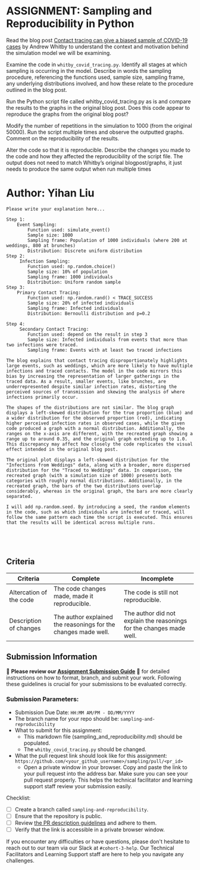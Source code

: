 # ASSIGNMENT: Sampling and Reproducibility in Python

Read the blog post [Contact tracing can give a biased sample of COVID-19 cases](https://andrewwhitby.com/2020/11/24/contact-tracing-biased/) by Andrew Whitby to understand the context and motivation behind the simulation model we will be examining.

Examine the code in `whitby_covid_tracing.py`. Identify all stages at which sampling is occurring in the model. Describe in words the sampling procedure, referencing the functions used, sample size, sampling frame, any underlying distributions involved, and how these relate to the procedure outlined in the blog post.

Run the Python script file called whitby_covid_tracing.py as is and compare the results to the graphs in the original blog post. Does this code appear to reproduce the graphs from the original blog post?

Modify the number of repetitions in the simulation to 1000 (from the original 50000). Run the script multiple times and observe the outputted graphs. Comment on the reproducibility of the results.

Alter the code so that it is reproducible. Describe the changes you made to the code and how they affected the reproducibility of the script file. The output does not need to match Whitby’s original blogpost/graphs, it just needs to produce the same output when run multiple times

# Author: Yihan Liu

```
Please write your explanation here...

Step 1: 
    Event Sampling:
        Function used: simulate_event()
        Sample size: 1000
        Sampling frame: Population of 1000 individuals (where 200 at weddings, 800 at brunches)
        Distribution: Discrete uniform distribution
Step 2:
     Infection Sampling:
        Function used: np.random.choice()
        Sample size: 10% of population
        Sampling frame: 1000 individuals
        Distribution: Uniform random sample
Step 3: 
    Primary Contact Tracing:
        Function used: np.random.rand() < TRACE_SUCCESS
        Sample size: 20% of infected individuals
        Sampling frame: Infected individuals
        Distribution: Bernoulli distribution and p=0.2

Step 4:
     Secondary Contact Tracing:
        Function used: depend on the result in step 3
        Sample size: Infected individuals from events that more than two infections were traced.
        Sampling frame: Events with at least two traced infections

The blog explains that contact tracing disproportionately highlights large events, such as weddings, which are more likely to have multiple infections and traced contacts. The model in the code mirrors this bias by increasing the representation of larger gatherings in the traced data. As a result, smaller events, like brunches, are underrepresented despite similar infection rates, distorting the perceived sources of transmission and skewing the analysis of where infections primarily occur.

The shapes of the distributions are not similar. The blog graph displays a left-skewed distribution for the true proportion (blue) and a wider distribution for the observed proportion (red), indicating higher perceived infection rates in observed cases, while the given code produced a graph with a normal distribution. Additionally, the ranges on the x-axis are different, with the recreated graph showing a range up to around 0.35, and the original graph extending up to 1.0. This discrepancy may affect how closely the code replicates the visual effect intended in the original blog post.

The original plot displays a left-skewed distribution for the "Infections from Weddings" data, along with a broader, more dispersed distribution for the "Traced to Weddings" data. In comparison, the recreated graph (with a simulation size of 1000) presents both categories with roughly normal distributions. Additionally, in the recreated graph, the bars of the two distributions overlap considerably, whereas in the original graph, the bars are more clearly separated.

I will add np.random.seed. By introducing a seed, the random elements in the code, such as which individuals are infected or traced, will follow the same pattern each time the script is executed. This ensures that the results will be identical across multiple runs. 





```


## Criteria

|Criteria|Complete|Incomplete|
|--------|----|----|
|Altercation of the code|The code changes made, made it reproducible.|The code is still not reproducible.|
|Description of changes|The author explained the reasonings for the changes made well.|The author did not explain the reasonings for the changes made well.|

## Submission Information

🚨 **Please review our [Assignment Submission Guide](https://github.com/UofT-DSI/onboarding/blob/main/onboarding_documents/submissions.md)** 🚨 for detailed instructions on how to format, branch, and submit your work. Following these guidelines is crucial for your submissions to be evaluated correctly.

### Submission Parameters:
* Submission Due Date: `HH:MM AM/PM - DD/MM/YYYY`
* The branch name for your repo should be: `sampling-and-reproducibility`
* What to submit for this assignment:
    * This markdown file (sampling_and_reproducibility.md) should be populated.
    * The `whitby_covid_tracing.py` should be changed.
* What the pull request link should look like for this assignment: `https://github.com/<your_github_username>/sampling/pull/<pr_id>`
    * Open a private window in your browser. Copy and paste the link to your pull request into the address bar. Make sure you can see your pull request properly. This helps the technical facilitator and learning support staff review your submission easily.

Checklist:
- [ ] Create a branch called `sampling-and-reproducibility`.
- [ ] Ensure that the repository is public.
- [ ] Review [the PR description guidelines](https://github.com/UofT-DSI/onboarding/blob/main/onboarding_documents/submissions.md#guidelines-for-pull-request-descriptions) and adhere to them.
- [ ] Verify that the link is accessible in a private browser window.

If you encounter any difficulties or have questions, please don't hesitate to reach out to our team via our Slack at `#cohort-3-help`. Our Technical Facilitators and Learning Support staff are here to help you navigate any challenges.

